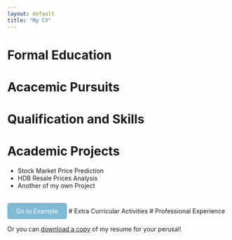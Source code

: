 ```yaml
---
layout: default
title: "My CV"
---
```


# Formal Education
# Acacemic Pursuits
# Qualification and Skills
# Academic Projects
- Stock Market Price Prediction
- HDB Resale Prices Analysis
- Another of my own Project
<br>
<a href="https://justin-czk.github.io/blog/" class="button">Go to Example</a>
<style>
.button {
  display: inline-block;
  padding: 10px 20px;
  background-color: #7FB9D4;
  color: #fff;
  text-decoration: none;
  border-radius: 5px;
}
</style>
# Extra Curricular Activities
# Professional Experience
<!-- Awards and Honors, publications and presentations, professional associations, grants and scholarships, licenses and certificates -->

Or you can [download a copy](/assets/JustinResume.pdf) of my resume for your perusal!
